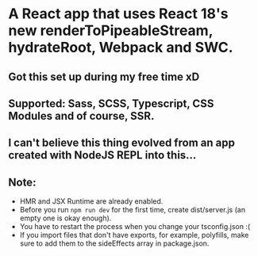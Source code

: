 # A React app that uses React 18's new renderToPipeableStream, hydrateRoot, Webpack and SWC.

## Got this set up during my free time xD

## Supported: Sass, SCSS, Typescript, CSS Modules and of course, SSR.

## I can't believe this thing evolved from an app created with NodeJS REPL into this...

## Note:

- HMR and JSX Runtime are already enabled.
- Before you run `npm run dev` for the first time, create dist/server.js (an empty one is okay enough).
- You have to restart the process when you change your tsconfig.json :(
- If you import files that don't have exports, for example, polyfills, make sure to add them to the sideEffects array in package.json.

